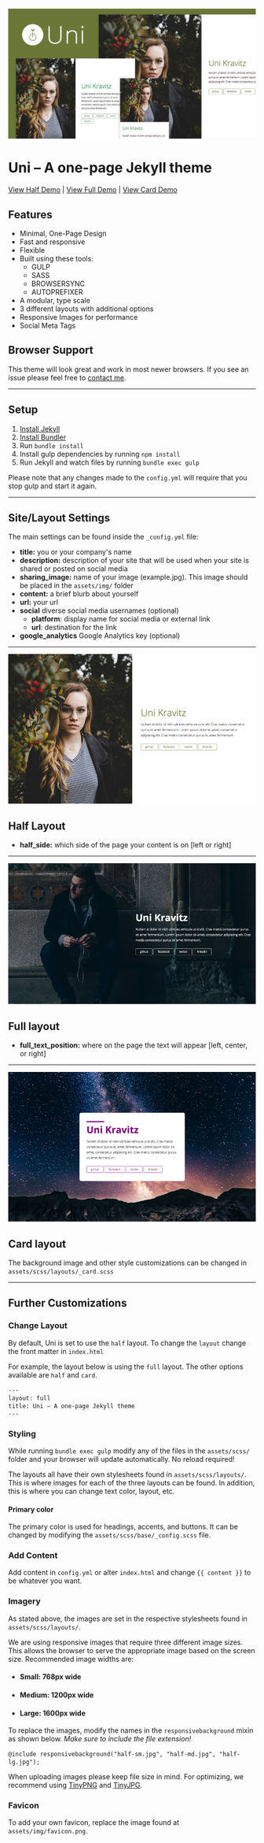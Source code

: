 ![Uni Jekyll Theme](/assets/img/share.jpg)

# Uni – A one-page Jekyll theme

[View Half Demo](http://brianmaierjr.com/uni/) | [View Full Demo](http://brianmaierjr.com/uni/full.html) | [View Card Demo](http://brianmaierjr.com/uni/card.html)

## Features

* Minimal, One-Page Design
* Fast and responsive
* Flexible
* Built using these tools:
  * GULP
  * SASS
  * BROWSERSYNC
  * AUTOPREFIXER
* A modular, type scale
* 3 different layouts with additional options
* Responsive Images for performance
* Social Meta Tags

## Browser Support

This theme will look great and work in most newer browsers. If you see an issue please feel free to [contact me](mailto:brimaidesigns@gmail.com).

---

## Setup

1. [Install Jekyll](http://jekyllrb.com)
2. [Install Bundler](http://bundler.io/)
3. Run `bundle install`
4. Install gulp dependencies by running `npm install`
5. Run Jekyll and watch files by running `bundle exec gulp`

Please note that any changes made to the `config.yml` will require that you stop gulp and start it again.

---

## Site/Layout Settings

The main settings can be found inside the `_config.yml` file:

* **title:** you or your company's name
* **description:** description of your site that will be used when your site is shared or posted on social media
* **sharing_image:** name of your image (example.jpg). This image should be placed in the `assets/img/` folder
* **content:** a brief blurb about yourself
* **url:** your url
* **social** diverse social media usernames (optional)
  * **platform**: display name for social media or external link
  * **url**: destination for the link
* **google_analytics** Google Analytics key (optional)

---

![Uni Jekyll Theme](layout--half.jpg)

## Half Layout

* **half_side:** which side of the page your content is on [left or right]

---

![Uni Jekyll Theme](layout--full.jpg)

## Full layout

* **full_text_position:** where on the page the text will appear [left, center, or right]

---

![Uni Jekyll Theme](layout--card.jpg)

## Card layout

The background image and other style customizations can be changed in `assets/scss/layouts/_card.scss`

---

## Further Customizations

### Change Layout

By default, Uni is set to use the `half` layout. To change the `layout` change the front matter in `index.html`

For example, the layout below is using the `full` layout. The other options available are `half` and `card`.

```
---
layout: full
title: Uni – A one-page Jekyll theme
---
```

### Styling

While running `bundle exec gulp` modify any of the files in the `assets/scss/` folder and your browser will update automatically. No reload required!

The layouts all have their own stylesheets found in `assets/scss/layouts/`. This is where images for each of the three layouts can be found. In addition, this is where you can change text color, layout, etc.

#### Primary color

The primary color is used for headings, accents, and buttons. It can be changed by modifying the `assets/scss/base/_config.scss` file.

### Add Content

Add content in `config.yml` or alter `index.html` and change `{{ content }}` to be whatever you want.

### Imagery

As stated above, the images are set in the respective stylesheets found in `assets/scss/layouts/`.

We are using responsive images that require three different image sizes. This allows the browser to serve the appropriate image based on the screen size. Recommended image widths are:

* #### Small: 768px wide
* #### Medium: 1200px wide
* #### Large: 1600px wide

To replace the images, modify the names in the `responsivebackground` mixin as shown below.
*Make sure to include the file extension!*

```
@include responsivebackground("half-sm.jpg", "half-md.jpg", "half-lg.jpg");
```

When uploading images please keep file size in mind. For optimizing, we recommend using [TinyPNG](https://tinypng.com) and [TinyJPG](https://tinyjpg.com).

### Favicon

To add your own favicon, replace the image found at `assets/img/favicon.png`.
